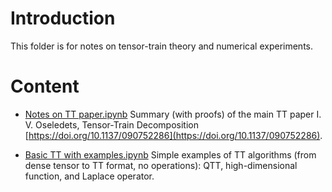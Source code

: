 # Introduction
This folder is for notes on tensor-train theory and numerical experiments.

# Content
+ [Notes on TT paper.ipynb](https://github.com/VLSF/afternotes/blob/main/TT%20and%20QTT/Notes%20on%20TT%20paper.ipynb)
	Summary (with proofs) of the main TT paper I. V. Oseledets, Tensor-Train Decomposition [https://doi.org/10.1137/090752286](https://doi.org/10.1137/090752286). 

+ [Basiс TT with examples.ipynb](https://github.com/VLSF/afternotes/blob/main/TT%20and%20QTT/Basi%D1%81%20TT%20with%20examples.ipynb)
	Simple examples of TT algorithms (from dense tensor to TT format, no operations): QTT, high-dimensional function, and Laplace operator.